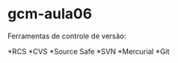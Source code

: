 # gcm-aula06

 Ferramentas de controle de versão:
 
 *RCS
 *CVS
 *Source Safe
 *SVN
 *Mercurial
 *Git

